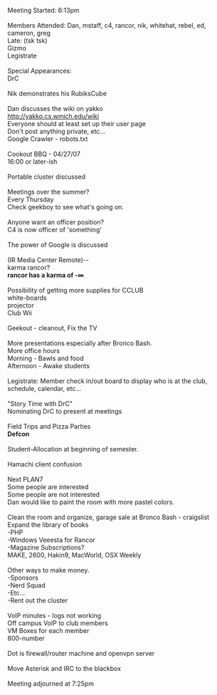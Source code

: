 Meeting Started: 6:13pm<br /><br />
Members Attended: Dan, mstaff, c4, rancor, nik, whitehat, rebel, ed, cameron, greg
<br />
Late: (tsk tsk)<br />
Gizmo<br />
Legistrate<br />
<br />
Special Appearances:<br />
DrC<br />
<br />
Nik demonstrates his RubiksCube<br />
<br />
Dan discusses the wiki on yakko<br />
http://yakko.cs.wmich.edu/wiki<br />
Everyone should at least set up their user page<br />
Don't post anything private, etc...<br />
Google Crawler - robots.txt<br />
<br />
Cookout BBQ -	04/27/07<br /> 
16:00 or later-ish<br />
<br />
Portable cluster discussed<br />
<br />
Meetings over the summer?<br />							Every Thursday<br />
Check geekboy to see what's going on.<br />
<br />
Anyone want an officer position?<br />
C4 is now officer of 'something'<br />
<br />										The power of Google is discussed<br />
<br />
(IR Media Center Remote)--<br />
karma rancor?<br />
<strong>rancor has a karma of -&#8734;</strong><br />
<br />										Possibility of getting more supplies for CCLUB<br />
white-boards<br />
projector<br />	
Club Wii<br />
<br />
Geekout - cleanout, Fix the TV<br />
<br />
More presentations especially after Bronco Bash.<br />
More office hours <br />
Morning - Bawls and food<br />
Afternoon - Awake students<br />
<br />
Legistrate: Member check in/out board to display who is at the club, schedule, calendar, etc... <br />
<br />										"Story Time with DrC"<br />
Nominating DrC to present at meetings<br />
<br />										Field Trips and Pizza Parties<br />
<strong>Defcon</strong><br />
<br />										Student-Allocation at beginning of semester.<br />
<br />
Hamachi client confusion <br />
<br />
Next PLAN7<br />
Some people are interested<br />						Some people are not interested<br />
Dan would like to paint the room with more pastel colors.<br />
<br />										Clean the room and organize, garage sale at Bronco Bash - craigslist<br />
Expand the library of books<br />
-PHP<br />
-Windows Veeesta for Rancor<br />
-Magazine Subscriptions?<br />
MAKE, 2600, Hakin9, MacWorld, OSX Weekly<br />
<br />										Other ways to make money.<br />
-Sponsors<br />
-Nerd Squad<br />
-Etc...<br />
-Rent out the cluster<br />
<br />										VoIP minutes - logs not working<br />
Off campus VoIP to club members<br />
VM Boxes for each member<br />
800-number<br />
<br />										Dot is firewall/router machine and openvpn server<br />
<br />										Move Asterisk and IRC to the blackbox<br />
<br />										Meeting adjourned at 7:25pm<br />
